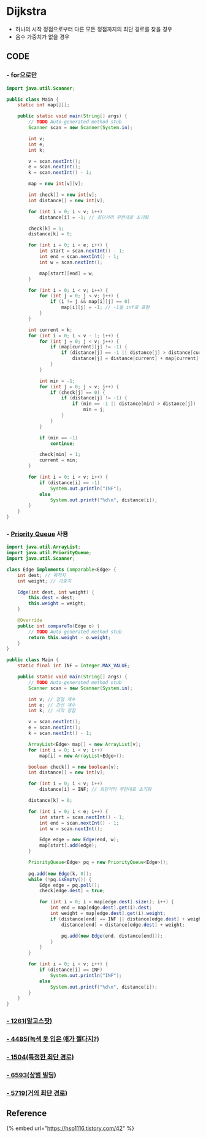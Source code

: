 # Dijkstra

* 하나의 시작 정점으로부터 다른 모든 정점까지의 최단 경로를 찾을 경우
* 음수 가중치가 없을 경우

## CODE

### - for으로만

```java
import java.util.Scanner;

public class Main {
	static int map[][];

	public static void main(String[] args) {
		// TODO Auto-generated method stub
		Scanner scan = new Scanner(System.in);

		int v;
		int e;
		int k;

		v = scan.nextInt();
		e = scan.nextInt();
		k = scan.nextInt() - 1;

		map = new int[v][v];

		int check[] = new int[v];
		int distance[] = new int[v];

		for (int i = 0; i < v; i++)
			distance[i] = -1; // 최단거리 무한대로 초기화

		check[k] = 1;
		distance[k] = 0;

		for (int i = 0; i < e; i++) {
			int start = scan.nextInt() - 1;
			int end = scan.nextInt() - 1;
			int w = scan.nextInt();

			map[start][end] = w;
		}

		for (int i = 0; i < v; i++) {
			for (int j = 0; j < v; j++) {
				if (i != j && map[i][j] == 0)
					map[i][j] = -1; // -1을 inf로 표현
			}
		}

		int current = k;
		for (int i = 0; i < v - 1; i++) {
			for (int j = 0; j < v; j++) {
				if (map[current][j] != -1) {
					if (distance[j] == -1 || distance[j] > distance[current] + map[current][j])
						distance[j] = distance[current] + map[current][j];
				}
			}

			int min = -1;
			for (int j = 0; j < v; j++) {
				if (check[j] == 0) {
					if (distance[j] != -1) {
						if (min == -1 || distance[min] > distance[j])
							min = j;
					}
				}
			}

			if (min == -1)
				continue;

			check[min] = 1;
			current = min;
		}

		for (int i = 0; i < v; i++) {
			if (distance[i] == -1)
				System.out.println("INF");
			else
				System.out.printf("%d\n", distance[i]);
		}
	}
}
```

### - [Priority Queue](https://app.gitbook.com/@hiimin/s/jeongmin_book/~/drafts/-LyTKIgADT9yLcZ0qF1i/queue/priority-queue) 사용

```java
import java.util.ArrayList;
import java.util.PriorityQueue;
import java.util.Scanner;

class Edge implements Comparable<Edge> {
	int dest; // 목적지
	int weight; // 가중치

	Edge(int dest, int weight) {
		this.dest = dest;
		this.weight = weight;
	}

	@Override
	public int compareTo(Edge o) {
		// TODO Auto-generated method stub
		return this.weight - o.weight;
	}
}

public class Main {
	static final int INF = Integer.MAX_VALUE;

	public static void main(String[] args) {
		// TODO Auto-generated method stub
		Scanner scan = new Scanner(System.in);

		int v; // 정점 개수
		int e; // 간선 개수
		int k; // 시작 정점

		v = scan.nextInt();
		e = scan.nextInt();
		k = scan.nextInt() - 1;

		ArrayList<Edge> map[] = new ArrayList[v];
		for (int i = 0; i < v; i++)
			map[i] = new ArrayList<Edge>();

		boolean check[] = new boolean[v];
		int distance[] = new int[v];

		for (int i = 0; i < v; i++)
			distance[i] = INF; // 최단거리 무한대로 초기화

		distance[k] = 0;

		for (int i = 0; i < e; i++) {
			int start = scan.nextInt() - 1;
			int end = scan.nextInt() - 1;
			int w = scan.nextInt();

			Edge edge = new Edge(end, w);
			map[start].add(edge);
		}

		PriorityQueue<Edge> pq = new PriorityQueue<Edge>();
		
		pq.add(new Edge(k, 0));
		while (!pq.isEmpty()) {
			Edge edge = pq.poll();
			check[edge.dest] = true;

			for (int i = 0; i < map[edge.dest].size(); i++) {
				int end = map[edge.dest].get(i).dest;
				int weight = map[edge.dest].get(i).weight;
				if (distance[end] == INF || distance[edge.dest] + weight < distance[end]) {
					distance[end] = distance[edge.dest] + weight;

					pq.add(new Edge(end, distance[end]));
				}
			}
		}

		for (int i = 0; i < v; i++) {
			if (distance[i] == INF)
				System.out.println("INF");
			else
				System.out.printf("%d\n", distance[i]);
		}
	}
}
```

### [- 1261\(알고스팟\)](https://app.gitbook.com/@hiimin/s/jeongmin_book/~/drafts/-LybuKctn05i-C9i0XSY/baekjoon/1261)

### [- 4485\(녹색 옷 입은 애가 젤다지?\)](https://app.gitbook.com/@hiimin/s/jeongmin_book/~/drafts/-LybuKctn05i-C9i0XSY/baekjoon/4485)

### [- 1504\(특정한 최단 경로\)](https://app.gitbook.com/@hiimin/s/jeongmin_book/~/drafts/-LycIsjdZOjQRSHqto2d/baekjoon/1504)

### [- 6593\(상범 빌딩\)](https://app.gitbook.com/@hiimin/s/jeongmin_book/~/drafts/-LycIsjdZOjQRSHqto2d/baekjoon/6593)

### [- 5719\(거의 최단 경로\)](https://app.gitbook.com/@hiimin/s/jeongmin_book/~/drafts/-LyhUSikMKDgGO0QfxJm/baekjoon/5719)

## Reference

{% embed url="https://hsp1116.tistory.com/42" %}



